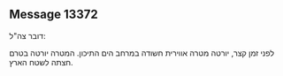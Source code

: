 ## Message 13372

דובר צה"ל:

לפני זמן קצר, יורטה מטרה אווירית חשודה במרחב הים התיכון.
המטרה יורטה בטרם חצתה לשטח הארץ.


